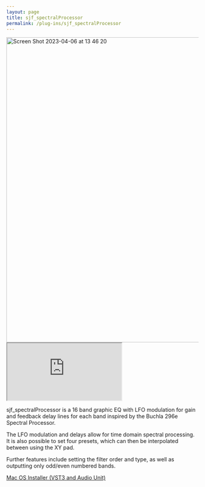 ```yaml
---
layout: page
title: sjf_spectralProcessor
permalink: /plug-ins/sjf_spectralProcessor
---
```


<img width="800" alt="Screen Shot 2023-04-06 at 13 46 20" src="https://user-images.githubusercontent.com/12850558/230382693-e42f22fa-82cd-414d-ad8a-54456e62c52c.png">
 <iframe src= "https://github.com/simohnf/simohnf.github.io/blob/main/synthProcessed.mp3"></iframe>

sjf_spectralProcessor is a 16 band graphic EQ with LFO modulation for gain and feedback delay lines for each band inspired by the Buchla 296e Spectral Processor.

The LFO modulation and delays allow for time domain spectral processing.
It is also possible to set four presets, which can then be interpolated between using the XY pad.

Further features include setting the filter order and type, as well as outputting only odd/even numbered bands.

[Mac OS Installer (VST3 and Audio Unit)](https://drive.google.com/file/d/1VB4b4DgNfR-8-mVQAgCkXsC2QYePTmHK/view?usp=sharing)
